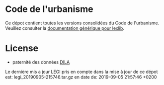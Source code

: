 # Code de l'urbanisme

Ce dépot contient toutes les versions consolidées du Code de l'urbanisme. Veuillez consulter la [documentation générique pour lexlib](https://github.com/lexlib/documentation/wiki).

# License
- paternité des données [DILA](https://www.data.gouv.fr/en/datasets/legi-codes-lois-et-reglements-consolides/)

Le dernière mis a jour LEGI pris en compte dans la mise à jour de ce dépot est: legi_20190905-215746.tar.gz en date de: 2019-09-05 21:57:46 +0200
